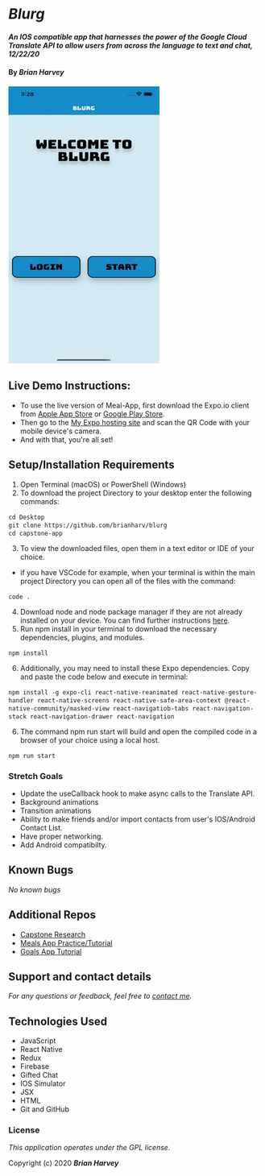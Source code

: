 
# _Blurg_

#### _An IOS compatible app that harnesses the power of the Google Cloud Translate API to allow users from across the language to text and chat, 12/22/20_

#### By _**Brian Harvey**_


####
<img src="./assets/blurg-appp2.gif" width="300" height="550">

## Live Demo Instructions:
* To use the live version of Meal-App, first download the Expo.io client from [Apple App Store](https://apps.apple.com/us/app/expo-client/id982107779) or [Google Play Store](https://play.google.com/store/apps/details?id=host.exp.exponent&hl=en_US&gl=US).
* Then go to the [My Expo hosting site](https://expo.io/@brianharv/projects/blurg) and scan the QR Code with your mobile device's camera.
* And with that, you're all set!

## Setup/Installation Requirements
1. Open Terminal (macOS) or PowerShell (Windows)
2. To download the project Directory to your desktop enter the following commands:
```
cd Desktop
git clone https://github.com/brianharv/blurg
cd capstone-app
```
3. To view the downloaded files, open them in a text editor or IDE of your choice.
* if you have VSCode for example, when your terminal is within the main project Directory you can open all of the files with the command:
```
code .
```
4. Download node and node package manager if they are not already installed on your device. You can find further instructions [here](https://www.learnhowtoprogram.com/intermediate-javascript/getting-started-with-javascript-8d3b52cf-3755-481d-80c5-46f1d3a8ffeb/installing-node-js-14f2721a-61e0-44b3-af1f-73f17348c8f4).
5. Run npm install in your terminal to download the necessary dependencies, plugins, and modules.
```
npm install
```
6. Additionally, you may need to install these Expo dependencies. Copy and paste the code below and execute in terminal: 
```
npm install -g expo-cli react-native-reanimated react-native-gesture-handler react-native-screens react-native-safe-area-context @react-native-community/masked-view react-navigatiob-tabs react-navigation-stack react-navigation-drawer react-navigation
```
6. The command npm run start will build and open the compiled code in a browser of your choice using a local host.
```
npm run start
```
### Stretch Goals

* Update the useCallback hook to make async calls to the Translate API.
* Background animations
* Transition animations
* Ability to make friends and/or import contacts from user's IOS/Android Contact List.
* Have proper networking.
* Add Android compatibilty.


## Known Bugs

_No known bugs_

## Additional Repos 
* [Capstone Research](https://github.com/brianharv/capstone_research_and_prep)
* [Meals App Practice/Tutorial](https://github.com/brianharv/meals-app)
* [Goals App Tutorial](https://github.com/brianharv/rn-complete-guide)

## Support and contact details

_For any questions or feedback, feel free to [contact me](mailto:brian.harv3y@gmail.com)._

## Technologies Used

* JavaScript
* React Native
* Redux
* Firebase
* Gifted Chat
* IOS Simulator
* JSX
* HTML
* Git and GitHub

### License

*_This application operates under the GPL license._*

Copyright (c) 2020 **_Brian Harvey_**
